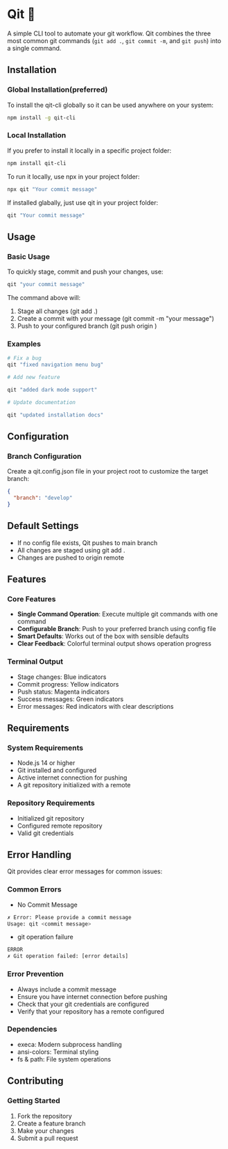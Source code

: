 # Qit 🚀

A simple CLI tool to automate your git workflow. Qit combines the three most common git commands (`git add .`, `git commit -m`, and `git push`) into a single command.

## Installation

### Global Installation(preferred)

To install the qit-cli globally so it can be used anywhere on your system:

```bash
npm install -g qit-cli
```

### Local Installation

If you prefer to install it locally in a specific project folder:

```bash
npm install qit-cli
```

To run it locally, use npx in your project folder:

```bash
npx qit "Your commit message"

```

If installed glabally, just use qit in your project folder:

```bash
qit "Your commit message"

```

## Usage

### Basic Usage

To quickly stage, commit and push your changes, use:

```bash
qit "your commit message"
```

The command above will:

1.  Stage all changes (git add .)
2.  Create a commit with your message (git commit -m "your message")
3.  Push to your configured branch (git push origin )

### Examples

```bash
# Fix a bug
qit "fixed navigation menu bug"

# Add new feature

qit "added dark mode support"

# Update documentation

qit "updated installation docs"
```

## Configuration

### Branch Configuration

Create a qit.config.json file in your project root to customize the target branch:

```json
{
  "branch": "develop"
}
```

## Default Settings

- If no config file exists, Qit pushes to main branch
- All changes are staged using git add .
- Changes are pushed to origin remote

## Features

### Core Features

- **Single Command Operation**: Execute multiple git commands with one command
- **Configurable Branch**: Push to your preferred branch using config file
- **Smart Defaults**: Works out of the box with sensible defaults
- **Clear Feedback**: Colorful terminal output shows operation progress

### Terminal Output

- Stage changes: Blue indicators
- Commit progress: Yellow indicators
- Push status: Magenta indicators
- Success messages: Green indicators
- Error messages: Red indicators with clear descriptions

## Requirements

### System Requirements

- Node.js 14 or higher
- Git installed and configured
- Active internet connection for pushing
- A git repository initialized with a remote

### Repository Requirements

- Initialized git repository
- Configured remote repository
- Valid git credentials

## Error Handling

Qit provides clear error messages for common issues:

### Common Errors

- No Commit Message

```bash
✗ Error: Please provide a commit message
Usage: qit <commit message>
```

- git operation failure

```bash
ERROR
✗ Git operation failed: [error details]
```

### Error Prevention

- Always include a commit message
- Ensure you have internet connection before pushing
- Check that your git credentials are configured
- Verify that your repository has a remote configured

### Dependencies

- execa: Modern subprocess handling
- ansi-colors: Terminal styling
- fs & path: File system operations

## Contributing

### Getting Started

1.  Fork the repository
2.  Create a feature branch
3.  Make your changes
4.  Submit a pull request
